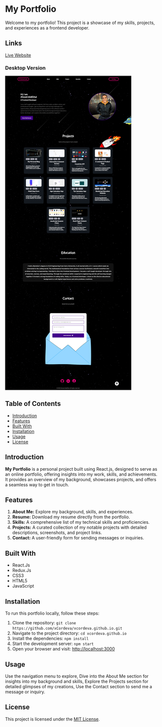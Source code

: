 # My Portfolio

Welcome to my portfolio! This project is a showcase of my skills, projects, and experiences as a frontend developer.

## Links

[Live Website](https://xcordeva.github.io/)

### Desktop Version

![](./full-page-screenshot.jpg)

## Table of Contents

- [Introduction](#introduction)
- [Features](#features)
- [Built With](#technologies-used)
- [Installation](#installation)
- [Usage](#usage)
- [License](#license)

## Introduction

**My Portfolio** is a personal project built using React.js, designed to serve as an online portfolio, offering insights into my work, skills, and achievements. It provides an overview of my background, showcases projects, and offers a seamless way to get in touch.

## Features

1. **About Me:** Explore my background, skills, and experiences.
2. **Resume:** Download my resume directly from the portfolio.
3. **Skills:** A comprehensive list of my technical skills and proficiencies.
4. **Projects:** A curated collection of my notable projects with detailed descriptions, screenshots, and project links.
5. **Contact:** A user-friendly form for sending messages or inquiries.

## Built With

- React.Js
- Redux.Js
- CSS3
- HTML5
- JavaScript

## Installation

To run this portfolio locally, follow these steps:

1. Clone the repository: `git clone https://github.com/xCordeva/xcordeva.github.io.git`
2. Navigate to the project directory: `cd xcordeva.github.io`
3. Install the dependencies: `npm install`
4. Start the development server: `npm start`
5. Open your browser and visit: [http://localhost:3000](http://localhost:3000)

## Usage

Use the navigation menu to explore, Dive into the About Me section for insights into my background and skills, Explore the Projects section for detailed glimpses of my creations, Use the Contact section to send me a message or inquiry.

## License

This project is licensed under the [MIT License](https://github.com/xCordeva/xcordeva.github.io/blob/main/LICENSE).
